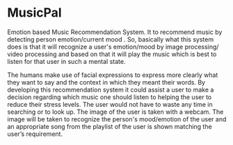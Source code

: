 # MusicPal
   Emotion based Music Recommendation System.
    It to recommend music by  detecting person  emotion/current mood .
So, basically what this system does is that it will recognize a user's emotion/mood by image processing/ video processing and based on that it will play the music which is best to listen for that user in such a mental state.

The humans make use of facial expressions to express more clearly what they want to say and the context in which they meant their words.
By developing this recommendation system it could assist a user to make a decision regarding which music one should listen to helping the user to reduce their stress levels. 
The user would not have to waste any time in searching or to look up. The image of the user is taken with a webcam.
The image will be taken to recognize the person's mood/emotion of the user and an appropriate song from the playlist of the user is shown matching the user’s requirement.
  
  
